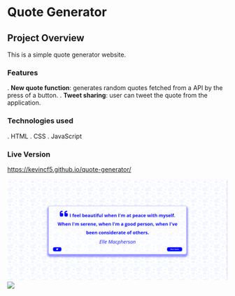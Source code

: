 # Quote Generator

## Project Overview

This is a simple quote generator website.

### Features

. **New quote function**: generates random quotes fetched from a API by the press of a button.
. **Tweet sharing**: user can tweet the quote from the application.

### Technologies used

. HTML
. CSS
. JavaScript

### Live Version

https://kevincf5.github.io/quote-generator/

<img src="/assets/images/project images/Quote Generator -  page 1.png" />
<img src="/assets/images/project images/Quote Generator -  page 2.png" />
